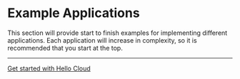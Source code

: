 # Example Applications

This section will provide start to finish examples for implementing different
applications. Each application will increase in complexity, so it is
recommended that you start at the top.

---

[Get started with Hello Cloud](./hello-cloud-template)
